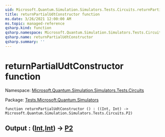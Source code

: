 ```yaml
---
uid: Microsoft.Quantum.Simulation.Simulators.Tests.Circuits.returnPartialUdtConstructor
title: returnPartialUdtConstructor function
ms.date: 3/26/2021 12:00:00 AM
ms.topic: managed-reference
qsharp.kind: function
qsharp.namespace: Microsoft.Quantum.Simulation.Simulators.Tests.Circuits
qsharp.name: returnPartialUdtConstructor
qsharp.summary: ''
---
```


# returnPartialUdtConstructor function

Namespace: [Microsoft.Quantum.Simulation.Simulators.Tests.Circuits](xref:Microsoft.Quantum.Simulation.Simulators.Tests.Circuits)

Package: [Tests.Microsoft.Quantum.Simulators](https://nuget.org/packages/Tests.Microsoft.Quantum.Simulators)




```qsharp
function returnPartialUdtConstructor () : ((Int, Int) -> Microsoft.Quantum.Simulation.Simulators.Tests.Circuits.P2)
```


## Output : ([Int](xref:microsoft.quantum.lang-ref.int),[Int](xref:microsoft.quantum.lang-ref.int)) -> [P2](xref:Microsoft.Quantum.Simulation.Simulators.Tests.Circuits.P2)

